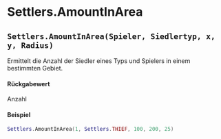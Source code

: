 # Settlers.AmountInArea

## `Settlers.AmountInArea(Spieler, Siedlertyp, x, y, Radius)`

Ermittelt die Anzahl der Siedler eines Typs und Spielers in einem bestimmten Gebiet.

#### Rückgabewert

Anzahl

#### Beispiel

```lua
Settlers.AmountInArea(1, Settlers.THIEF, 100, 200, 25)
```
